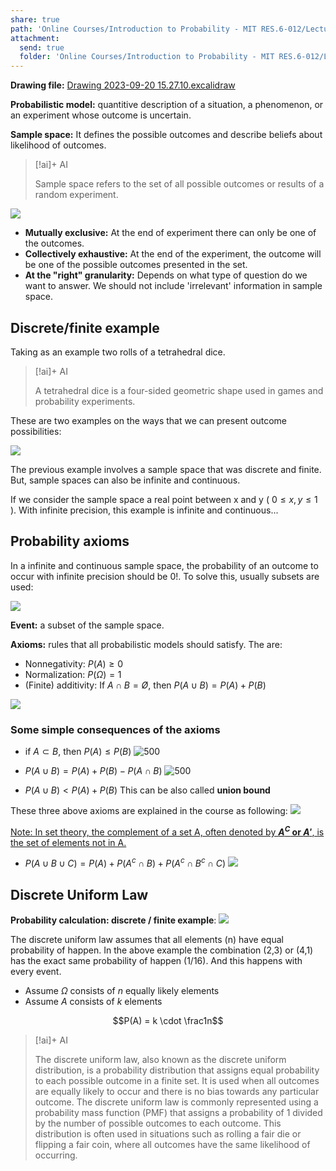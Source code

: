 ```yaml
---
share: true
path: 'Online Courses/Introduction to Probability - MIT RES.6-012/Lecture 1 - Probability models and axioms'
attachment:
  send: true
  folder: 'Online Courses/Introduction to Probability - MIT RES.6-012/Lecture 1 - Probability models and axioms/assets'
---
```

**Drawing file:** [Drawing 2023-09-20 15.27.10.excalidraw](Drawing%202023-09-20%2015.27.10.excalidraw.md)

**Probabilistic model:** quantitive description of a situation, a phenomenon, or an experiment whose outcome is uncertain.

**Sample space:** It defines the possible outcomes and describe beliefs about likelihood of outcomes.
> [!ai]+ AI
>
> Sample space refers to the set of all possible outcomes or results of a random experiment.

![](assets/Introduction%20to%20Probability%20-%20MIT%20RES.6-012%201.png)

- **Mutually exclusive:** At the end of experiment there can only be one of the outcomes.
- **Collectively exhaustive:**  At the end of the experiment, the outcome will be one of the possible outcomes presented in the set.
- **At the "right" granularity:** Depends on what type of question do we want to answer. We should not include 'irrelevant' information in sample space.

## Discrete/finite example

Taking as an example two rolls of a tetrahedral dice.
> [!ai]+ AI
>
> A tetrahedral dice is a four-sided geometric shape used in games and probability experiments.

These are two examples on the ways that we can present outcome possibilities:

![](assets/Introduction%20to%20Probability%20-%20MIT%20RES.6-012-1%201.png)

The previous example involves a sample space that was discrete and finite. But, sample spaces can also be infinite and continuous.

If we consider the sample space a real point between x and y ( $0≤x,y≤1$ ). With infinite precision, this example is infinite and continuous...

## Probability axioms

In a infinite and continuous sample space, the probability of an outcome to occur with infinite precision should be 0!. To solve this, usually subsets are used:

![](assets/Introduction%20to%20Probability%20-%20MIT%20RES.6-012-2.png)

**Event:** a subset of the sample space.

**Axioms:** rules that all probabilistic models should satisfy. The are:
- Nonnegativity: $P(A)≥0$
- Normalization: $P(Ω) = 1$
- (Finite) additivity: If $A∩B = Ø$, then $P(A∪B) = P(A) + P(B)$

![](assets/Introduction%20to%20Probability%20-%20MIT%20RES.6-012.-111.png)

### Some simple consequences of the axioms

- if $A \subset B$, then $P(A) \leq P(B)$
![500](assets/Introduction%20to%20Probability%20-%20MIT%20RES.6-012-dca.png)

- $P(A \cup B) = P(A) + P(B) - P(A \cap B)$
![500](assets/Introduction%20to%20Probability%20-%20MIT%20RES.6-012-sdaxa.png)

- $P(A \cup B) < P(A) + P(B)$
This can be also called **union bound**

These three above axioms are explained in the course as following:
![](assets/Introduction%20to%20Probability%20-%20MIT%20RES.6-012-axiomsconsequencevideo.png)

<ins>Note: In set theory, the complement of a set A, often denoted by **$A^C$ or $A'$**, is the set of elements not in A.</ins>

- $P(A \cup B \cup C) = P(A) + P(A^c \cap B) + P(A^c \cap B^c \cap C)$
![](assets/Introduction%20to%20Probability%20-%20MIT%20RES.6-012-3subsetjoin.png)


## Discrete Uniform Law

**Probability calculation: discrete / finite example**:
![](assets/Introduction%20to%20Probability%20-%20MIT%20RES.6-012-examplediscreteuniformlaw.png)

The discrete uniform law assumes that all elements (n) have equal probability of happen.
	In the above example the combination (2,3) or (4,1) has the exact same probability of happen (1/16). And this happens with every event.

- Assume $\Omega$ consists of $n$ equally likely elements
- Assume $A$ consists of $k$ elements

$$P(A) = k \cdot \frac1n$$

> [!ai]+ AI
>
> The discrete uniform law, also known as the discrete uniform distribution, is a probability distribution that assigns equal probability to each possible outcome in a finite set. It is used when all outcomes are equally likely to occur and there is no bias towards any particular outcome. The discrete uniform law is commonly represented using a probability mass function (PMF) that assigns a probability of 1 divided by the number of possible outcomes to each outcome. This distribution is often used in situations such as rolling a fair die or flipping a fair coin, where all outcomes have the same likelihood of occurring.

